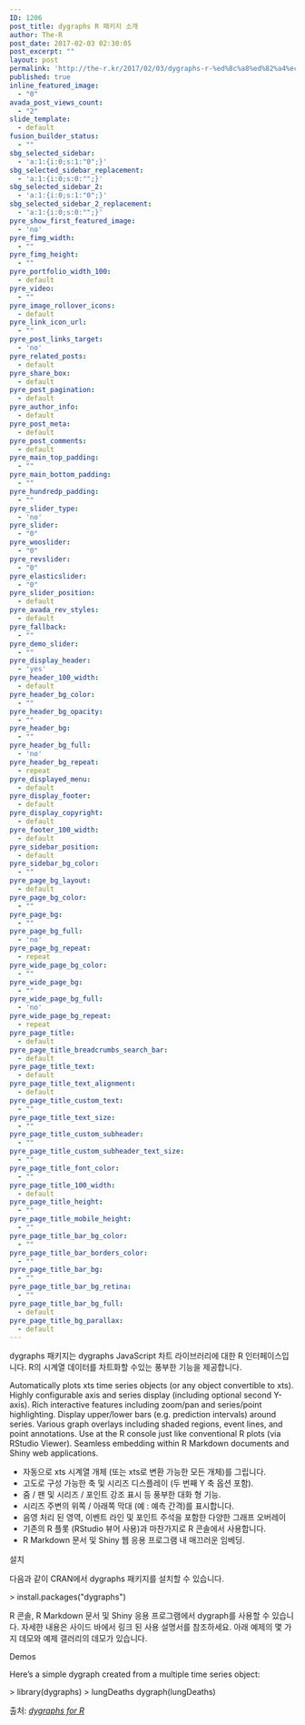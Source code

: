 ```yaml
---
ID: 1206
post_title: dygraphs R 패키지 소개
author: The-R
post_date: 2017-02-03 02:30:05
post_excerpt: ""
layout: post
permalink: 'http://the-r.kr/2017/02/03/dygraphs-r-%ed%8c%a8%ed%82%a4%ec%a7%80-%ec%86%8c%ea%b0%9c/'
published: true
inline_featured_image:
  - "0"
avada_post_views_count:
  - "2"
slide_template:
  - default
fusion_builder_status:
  - ""
sbg_selected_sidebar:
  - 'a:1:{i:0;s:1:"0";}'
sbg_selected_sidebar_replacement:
  - 'a:1:{i:0;s:0:"";}'
sbg_selected_sidebar_2:
  - 'a:1:{i:0;s:1:"0";}'
sbg_selected_sidebar_2_replacement:
  - 'a:1:{i:0;s:0:"";}'
pyre_show_first_featured_image:
  - 'no'
pyre_fimg_width:
  - ""
pyre_fimg_height:
  - ""
pyre_portfolio_width_100:
  - default
pyre_video:
  - ""
pyre_image_rollover_icons:
  - default
pyre_link_icon_url:
  - ""
pyre_post_links_target:
  - 'no'
pyre_related_posts:
  - default
pyre_share_box:
  - default
pyre_post_pagination:
  - default
pyre_author_info:
  - default
pyre_post_meta:
  - default
pyre_post_comments:
  - default
pyre_main_top_padding:
  - ""
pyre_main_bottom_padding:
  - ""
pyre_hundredp_padding:
  - ""
pyre_slider_type:
  - 'no'
pyre_slider:
  - "0"
pyre_wooslider:
  - "0"
pyre_revslider:
  - "0"
pyre_elasticslider:
  - "0"
pyre_slider_position:
  - default
pyre_avada_rev_styles:
  - default
pyre_fallback:
  - ""
pyre_demo_slider:
  - ""
pyre_display_header:
  - 'yes'
pyre_header_100_width:
  - default
pyre_header_bg_color:
  - ""
pyre_header_bg_opacity:
  - ""
pyre_header_bg:
  - ""
pyre_header_bg_full:
  - 'no'
pyre_header_bg_repeat:
  - repeat
pyre_displayed_menu:
  - default
pyre_display_footer:
  - default
pyre_display_copyright:
  - default
pyre_footer_100_width:
  - default
pyre_sidebar_position:
  - default
pyre_sidebar_bg_color:
  - ""
pyre_page_bg_layout:
  - default
pyre_page_bg_color:
  - ""
pyre_page_bg:
  - ""
pyre_page_bg_full:
  - 'no'
pyre_page_bg_repeat:
  - repeat
pyre_wide_page_bg_color:
  - ""
pyre_wide_page_bg:
  - ""
pyre_wide_page_bg_full:
  - 'no'
pyre_wide_page_bg_repeat:
  - repeat
pyre_page_title:
  - default
pyre_page_title_breadcrumbs_search_bar:
  - default
pyre_page_title_text:
  - default
pyre_page_title_text_alignment:
  - default
pyre_page_title_custom_text:
  - ""
pyre_page_title_text_size:
  - ""
pyre_page_title_custom_subheader:
  - ""
pyre_page_title_custom_subheader_text_size:
  - ""
pyre_page_title_font_color:
  - ""
pyre_page_title_100_width:
  - default
pyre_page_title_height:
  - ""
pyre_page_title_mobile_height:
  - ""
pyre_page_title_bar_bg_color:
  - ""
pyre_page_title_bar_borders_color:
  - ""
pyre_page_title_bar_bg:
  - ""
pyre_page_title_bar_bg_retina:
  - ""
pyre_page_title_bar_bg_full:
  - default
pyre_page_title_bg_parallax:
  - default
---
```

dygraphs 패키지는 dygraphs JavaScript 차트 라이브러리에 대한 R 인터페이스입니다. R의 시계열 데이터를 차트화할 수있는 풍부한 기능을 제공합니다.

Automatically plots xts time series objects (or any object convertible to xts).
Highly configurable axis and series display (including optional second Y-axis).
Rich interactive features including zoom/pan and series/point highlighting.
Display upper/lower bars (e.g. prediction intervals) around series.
Various graph overlays including shaded regions, event lines, and point annotations.
Use at the R console just like conventional R plots (via RStudio Viewer).
Seamless embedding within R Markdown documents and Shiny web applications.
<ul>
 	<li>자동으로 xts 시계열 개체 (또는 xts로 변환 가능한 모든 개체)를 그립니다.</li>
 	<li>고도로 구성 가능한 축 및 시리즈 디스플레이 (두 번째 Y 축 옵션 포함).</li>
 	<li>줌 / 팬 및 시리즈 / 포인트 강조 표시 등 풍부한 대화 형 기능.</li>
 	<li>시리즈 주변의 위쪽 / 아래쪽 막대 (예 : 예측 간격)를 표시합니다.</li>
 	<li>음영 처리 된 영역, 이벤트 라인 및 포인트 주석을 포함한 다양한 그래프 오버레이</li>
 	<li>기존의 R 플롯 (RStudio 뷰어 사용)과 마찬가지로 R 콘솔에서 사용합니다.</li>
 	<li>R Markdown 문서 및 Shiny 웹 응용 프로그램 내 매끄러운 임베딩.</li>
</ul>
설치

다음과 같이 CRAN에서 dygraphs 패키지를 설치할 수 있습니다.

&gt; install.packages("dygraphs")

R 콘솔, R Markdown 문서 및 Shiny 응용 프로그램에서 dygraph를 사용할 수 있습니다. 자세한 내용은 사이드 바에서 링크 된 사용 설명서를 참조하세요. 아래 예제의 몇 가지 데모와 예제 갤러리의 데모가 있습니다.

Demos

Here’s a simple dygraph created from a multiple time series object:

&gt; library(dygraphs)
&gt; lungDeaths dygraph(lungDeaths)

출처: <em><a href="https://rstudio.github.io/dygraphs/">dygraphs for R</a></em>